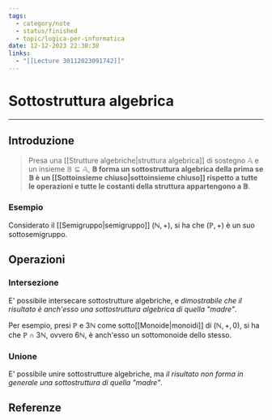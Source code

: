 ```yaml
---
tags:
  - category/note
  - status/finished
  - topic/logica-per-informatica
date: 12-12-2023 22:30:38
links:
  - "[[Lecture 30112023091742]]"
---
```

# Sottostruttura algebrica
---
## Introduzione
> Presa una [[Strutture algebriche|struttura algebrica]] di sostegno $\mathbb{A}$ e un insieme $\mathbb{B} \subseteq \mathbb{A}$, **$\mathbb{B}$ forma un sottostruttura algebrica della prima se $\mathbb{B}$ è un [[Sottoinsieme chiuso|sottoinsieme chiuso]] rispetto a tutte le operazioni e tutte le costanti della struttura appartengono a $\mathbb{B}$**.

### Esempio
Considerato il [[Semigruppo|semigruppo]] $(\mathbb{N}, +)$, si ha che $(\mathbb{P}, +)$ è un suo sottosemigruppo.

## Operazioni
### Intersezione
E' possibile intersecare sottostrutture algebriche, e _dimostrabile che il risultato è anch'esso una sottostruttura algebrica di quella "madre"_.

Per esempio, presi $\mathbb{P}$ e $3\mathbb{N}$ come sotto[[Monoide|monoidi]] di $(\mathbb{N}, +, 0)$, si ha che $\mathbb{P} \cap 3\mathbb{N}$, ovvero $6\mathbb{N}$, è anch'esso un sottomonoide dello stesso.

### Unione
E' possibile unire sottostrutture algebriche, ma _il risultato non forma in generale una sottostruttura di quella "madre"_.

## Referenze